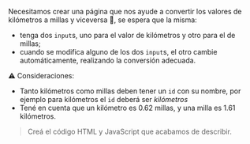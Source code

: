 Necesitamos crear una página que nos ayude a convertir los valores de kilómetros a millas y viceversa :arrows_counterclockwise:, se espera que la misma:

- tenga dos `input`s, uno para el valor de kilómetros y otro para el de millas;
- cuando se modifica alguno de los dos `input`s, el otro cambie automáticamente, realizando la conversión adecuada. 

:warning: Consideraciones:

- Tanto kilómetros como millas deben tener un `id` con su nombre, por ejemplo para kilómetros el `id` deberá ser _kilómetros_
- Tené en cuenta que un kilómetro es 0.62 millas, y una milla es 1.61 kilómetros.

> Creá el código HTML y JavaScript que acabamos de describir.